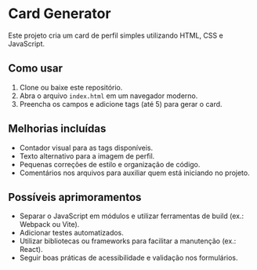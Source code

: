 # Card Generator

Este projeto cria um card de perfil simples utilizando HTML, CSS e JavaScript.

## Como usar
1. Clone ou baixe este repositório.
2. Abra o arquivo `index.html` em um navegador moderno.
3. Preencha os campos e adicione tags (até 5) para gerar o card.

## Melhorias incluídas
- Contador visual para as tags disponíveis.
- Texto alternativo para a imagem de perfil.
- Pequenas correções de estilo e organização de código.
- Comentários nos arquivos para auxiliar quem está iniciando no projeto.

## Possíveis aprimoramentos
- Separar o JavaScript em módulos e utilizar ferramentas de build (ex.: Webpack ou Vite).
- Adicionar testes automatizados.
- Utilizar bibliotecas ou frameworks para facilitar a manutenção (ex.: React).
- Seguir boas práticas de acessibilidade e validação nos formulários.


